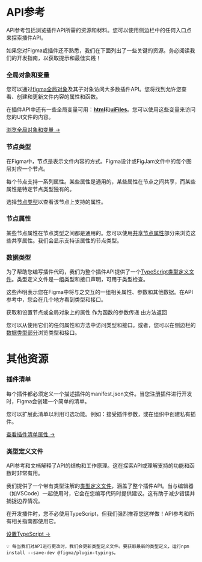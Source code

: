 # API参考

API参考包括浏览插件API所需的资源和材料。您可以使用侧边栏中的任何入口点来探索插件API。

如果您对Figma或插件还不熟悉，我们在下面列出了一些关键的资源。务必阅读我们的开发指南，以获取提示和最佳实践！

### 全局对象和变量

您可以通过[figma全局对象](https://www.figma.com/plugin-docs/api/figma/)及其子对象访问大多数插件API。您将找到允许您查看、创建和更新文件内容的属性和函数。

在插件API中还有一些全局变量可用：[__html__](https://www.figma.com/plugin-docs/api/global-objects/#html)和[__uiFiles__](https://www.figma.com/plugin-docs/api/global-objects/#uifiles)。您可以使用这些变量来访问您的UI文件的内容。

[浏览全局对象和变量 →](https://www.figma.com/plugin-docs/api/global-objects/)

### 节点类型

在Figma中，节点是表示文件内容的方式。Figma设计或FigJam文件中的每个图层对应一个节点。

每个节点支持一系列属性。某些属性是通用的，某些属性在节点之间共享，而某些属性是特定节点类型独有的。

选择[节点类型](https://www.figma.com/plugin-docs/api/nodes/)以查看该节点上支持的属性。

### 节点属性

某些节点属性在节点类型之间都是通用的。您可以使用[共享节点属性](https://www.figma.com/plugin-docs/api/node-properties/)部分来浏览这些共享属性。我们会显示支持该属性的节点类型。

### 数据类型

为了帮助您编写插件代码，我们为整个插件API提供了一个[TypeScript类型定义文件](https://www.figma.com/plugin-docs/api/typings/)。类型定义文件是一组类型和接口声明，可用于类型检查。

这些声明表示您在Figma中将与之交互的一组相关属性、参数和其他数据。在API参考中，您会在几个地方看到类型和接口。

获取和设置节点或全局对象上的属性
作为函数的参数传递
由方法返回

您可以从使用它们的任何属性和方法中访问类型和接口。或者，您可以在侧边栏的[数据类型部分](https://www.figma.com/plugin-docs/api/data-types/)浏览类型和接口。

# 其他资源

### 插件清单

每个插件都必须定义一个描述插件的manifest.json文件。当您注册插件进行开发时，Figma会创建一个简单的清单。

您可以扩展此清单以利用可选功能。例如：接受插件参数，或在组织中创建私有插件。

[查看插件清单属性 →](https://www.figma.com/plugin-docs/manifest/)

### 类型定义文件

API参考和文档解释了API的结构和工作原理。这在探索API或理解支持的功能和函数时非常有用。

我们提供了一个带有类型注解的[类型定义文件](https://www.figma.com/plugin-docs/api/typings/)，涵盖了整个插件API。当与编辑器（如VSCode）一起使用时，它会在您编写代码时提供建议。这有助于减少错误并捕捉边界情况。

在开发插件时，您不必使用TypeScript，但我们强烈推荐您这样做！API参考和所有相关指南都使用它。

[设置TypeScript →](https://www.figma.com/plugin-docs/typescript/)

```
💡 每当我们对API进行更改时，我们会更新类型定义文件。要获取最新的类型定义，运行npm install --save-dev @figma/plugin-typings。
```
